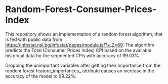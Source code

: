# Random-Forest-Consumer-Prices-Index

This repository shows an implementation of a random forest algorithm, that is fed with public data from https://infostat.nsi.bg/infostat/pages/module.jsf?x_2=69.
The algorithm predicts the Total (Consumer Prices Index) CPI based on the available historical data for the segmented CPIs with accuracy of 99.03%.

Dropping the unimportant variables after getting their importance from the random forest feature_importances_ attribute causes an increase in the accuracy of the model to 99.22%.

